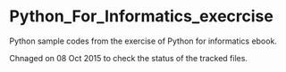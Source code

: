 # Python_For_Informatics_execrcise

Python sample codes from the exercise of Python for informatics ebook.

Chnaged on 08 Oct 2015 to check the status of the tracked files.
